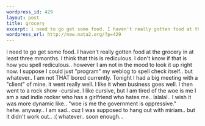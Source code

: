 ```yaml
--- 
wordpress_id: 429
layout: post
title: grocery
excerpt: i need to go get some food. I haven't really gotten food at the grocery in at least three mmonths. I think that this is rediculous. I don't know if that is how you spell rediculous.. however I am not in the mood to look it up right now. I suppose I could just "program" my weblog to spell check itself.. but whatever.. I am not THAT bored currently. Tonight I had a big meeting with a "client" of ...
wordpress_url: http://new.nata2.org/?p=429
---
```

i need to go get some food. I haven't really gotten food at the grocery in at least three mmonths. I think that this is rediculous. I don't know if that is how you spell rediculous.. however I am not in the mood to look it up right now. I suppose I could just "program" my weblog to spell check itself.. but whatever.. I am not THAT bored currently. Tonight I had a big meeting with a "client" of mine. it went really well. I like it when business goes well. I then went to a rock show -cursive. I like cursive, but I am tired of the woe is me I am a sad indie rocker who has a girlfriend who hates me.. lalalal.. I wish it was more dynamic like.. "woe is me the government is oppressive."<br/>hehe. anyway.. I am sad.. cuz I was supposed to hang out with miriam.. but it didn't work out.. :( whatever.. soon enough... 
